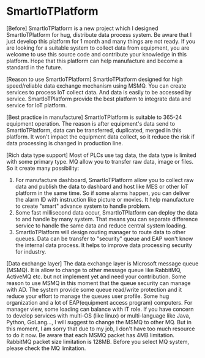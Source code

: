 # SmartIoTPlatform
[Before]
    SmartIoTPlatform is a new project which I designed SmartIoTPlatform for hug, distribute data process system. Be aware
that I just develop this platform for 1 month and many things are not ready. If you are looking for a suitable system to
collect data from equipment, you are welcome to use this source code and contribute your knowledge in this platform. Hope
that this platform can help manufacture and become a standard in the future.

[Reason to use SmartIoTPlatform]
    SmartIoTPlatform designed for high speed/reliable data exchange mechanism using MSMQ. You can create services
to process IoT collect data. And data is easily to be accessed by service. SmartIoTPlatform provide the best platform
to integrate data and service for IoT platform.

[Best practice in manufacture]
    SmartIoTPlatform is suitable to 365-24 equipment operation. The reason is after equipment's data send to
SmartIoTPlatform, data can be transferred, duplicated, merged in this platform. It won't impact the equipment
data collect, so it reduce the risk if data processing is changed in production line.

[Rich data type support]
    Most of PLCs use tag data, the data type is limited with some primary type. MQ allow you to transfer raw data,
image or files. So it create many possibility:
1. For manufacture dashboard, SmartIoTPlatform allow you to collect raw data and publish the data to dashbard and
   host like MES or other IoT platform in the same time. So if some alarms happen, you can deliver the alarm ID with
   instruction like picture or movies. It help manufacture to create "smart" advance system to handle problem.
2. Some fast millisecond data occur, SmartIoTPlatform can deploy the data to and handle by many system. That means you
   can separate difference service to handle the same data and reduce central system loading.
3. SmartIoTPlatform will design routing manager to route data to other queues. Data can be transfer to "security" queue
   and EAP won't know the internal data process. It helps to improve data processing security for industry.

[Data exchange layer]
    The data exchange layer is Microsoft message queue (MSMQ). It is allow to change to other message queue like RabbitMQ,
ActiveMQ etc. but not implement yet and need your contribution.
    Some reason to use MSMQ in this moment that the queue security can manage with AD. The system provide some queue
read/write protection and it reduce your effort to manage the queues user profile. Some hug organization and a lot of
EAP(equipment access program) computers. For manager view, some loading can balance with IT role.
    If you have concern to develop services with multi-OS (like linux) or multi-language like Java, Python, GoLang...,
I will suggest to change the MSMQ to other MQ. But in this moment, I am sorry that due to my job, I don't have too much
resource to do it now.
    Be aware that each MSMQ packet has 4MB limitation. RabbitMQ packet size limitation is 128MB. Before you select MQ
system, please check the MQ limitation.




